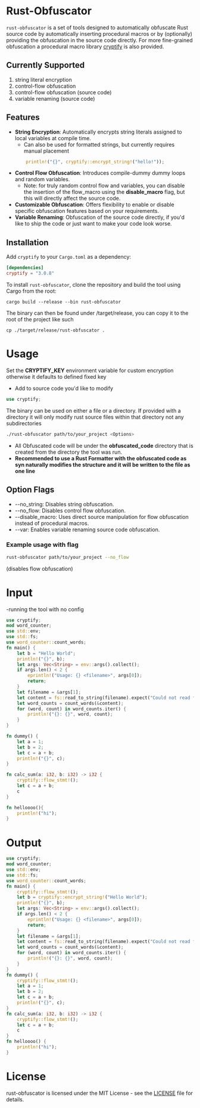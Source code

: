 # Rust-Obfuscator

`rust-obfuscator` is a set of tools designed to automatically obfuscate Rust source code by automatically inserting procedural macros or by (optionally) providing the obfuscation in the source code directly. For more fine-grained obfuscation a procedural macro library [cryptify](https://crates.io/crates/cryptify) is also provided.

## Currently Supported
1. string literal encryption
2. control-flow obfuscation
3. control-flow obfuscation (source code)
4. variable renaming (source code)

## Features

- **String Encryption**: Automatically encrypts string literals assigned to local variables at compile time.
    - Can also be used for formatted strings, but currently requires manual placement
    ```rs
        println!("{}", cryptify::encrypt_string!("hello!"));
    ```
- **Control Flow Obfuscation**: Introduces compile-dummy dummy loops and random variables.
    - Note: for truly random control flow and variables, you can disable the insertion of the flow_macro using the **disable_macro** flag, but this will directly affect the source code.
- **Customizable Obfuscation**: Offers flexibility to enable or disable specific obfuscation features based on your requirements.
- **Variable Renaming**: Obfuscation of the source code directly, if you'd like to ship the code or just want to make your code look worse.

## Installation

Add `cryptify` to your `Cargo.toml` as a dependency:

```toml
[dependencies]
cryptify = "3.0.8"
```

To install `rust-obfuscator`, clone the repository and build the tool using Cargo from the root:
```
cargo build --release --bin rust-obfuscator
```
The binary can then be found under /target/release, you can copy it to the root of the project like such
```
cp ./target/release/rust-obfuscator .
```

# Usage
Set the **CRYPTIFY_KEY** environment variable for custom encryption otherwise it defaults to defined fixed key
- Add to source code you'd like to modify
```rs
use cryptify;
```
The binary can be used on either a file or a directory. If provided with a directory it will only modify rust source files within that directory not any subdirectories
```sh
./rust-obfuscator path/to/your_project <Options>
```
- All Obfuscated code will be under the **obfuscated_code** directory that is created from the directory the tool was run.
- **Recommended to use a Rust Formatter with the obfuscated code as syn naturally modifies the structure and it will be written to the file as one line**

## Option Flags
- --no_string: Disables string obfuscation.
- --no_flow: Disables control flow obfuscation.
- --disable_macro: Uses direct source manipulation for flow obfuscation instead of procedural macros.
- --var: Enables variable renaming source code obfuscation.

### Example usage with flag
```sh
rust-obfuscator path/to/your_project --no_flow 
```
(disables flow obfuscation)

# Input
-running the tool with no config
```rs
use cryptify;
mod word_counter;
use std::env;
use std::fs;
use word_counter::count_words;
fn main() {
    let b = "Hello World";
    println!("{}", b);
    let args: Vec<String> = env::args().collect();
    if args.len() < 2 {
        eprintln!("Usage: {} <filename>", args[0]);
        return;
    }
    let filename = &args[1];
    let content = fs::read_to_string(filename).expect("Could not read file");
    let word_counts = count_words(&content);
    for (word, count) in word_counts.iter() {
        println!("{}: {}", word, count);
    }
}

fn dummy() {
    let a = 1;
    let b = 2;
    let c = a + b;
    println!("{}", c);
}

fn calc_sum(a: i32, b: i32) -> i32 {
    cryptify::flow_stmt!();
    let c = a + b;
    c
}

fn helloooo(){
    println!("hi");
}

```
# Output
```rs
use cryptify;
mod word_counter;
use std::env;
use std::fs;
use word_counter::count_words;
fn main() {
    cryptify::flow_stmt!();
    let b = cryptify::encrypt_string!("Hello World");
    println!("{}", b);
    let args: Vec<String> = env::args().collect();
    if args.len() < 2 {
        eprintln!("Usage: {} <filename>", args[0]);
        return;
    }
    let filename = &args[1];
    let content = fs::read_to_string(filename).expect("Could not read file");
    let word_counts = count_words(&content);
    for (word, count) in word_counts.iter() {
        println!("{}: {}", word, count);
    }
}
fn dummy() {
    cryptify::flow_stmt!();
    let a = 1;
    let b = 2;
    let c = a + b;
    println!("{}", c);
}
fn calc_sum(a: i32, b: i32) -> i32 {
    cryptify::flow_stmt!();
    let c = a + b;
    c
}
fn helloooo() {
    println!("hi");
}
```
# License
rust-obfuscator is licensed under the MIT License - see the [LICENSE](https://github.com/dronavallipranav/rust-obfuscator/blob/main/LICENSE) file for details.
